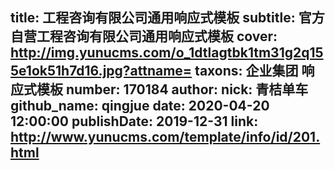 title: 工程咨询有限公司通用响应式模板
subtitle: 官方自营工程咨询有限公司通用响应式模板
cover: http://img.yunucms.com/o_1dtlagtbk1tm31g2q155e1ok51h7d16.jpg?attname=
taxons: 企业集团 响应式模板
number: 170184
author:
  nick: 青桔单车
  github_name: qingjue
date: 2020-04-20 12:00:00
publishDate: 2019-12-31
link: http://www.yunucms.com/template/info/id/201.html
---